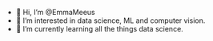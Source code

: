 - 👋 Hi, I’m @EmmaMeeus
- 👀 I’m interested in data science, ML and computer vision.
- 🌱 I’m currently learning all the things data science.


<!---
EmmaMeeus/EmmaMeeus is a ✨ special ✨ repository because its `README.md` (this file) appears on your GitHub profile.
You can click the Preview link to take a look at your changes.
--->
